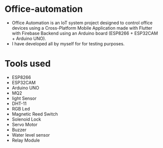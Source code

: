 # Office-automation
* Office Automation is an IoT system project designed to control office devices using a Cross-Platform Mobile Application made with Flutter with Firebase Backend using an Arduino board (ESP8266 + ESP32CAM + Arduino UNO).
* I have developed all by myself for for testing purposes.

# Tools used  
* ESP8266
* ESP32CAM
* Arduino UNO
* MQ2
* light Sensor 
* DHT-11
* RGB Led
* Magnetic Reed Switch
* Solenoid Lock
* Servo Motor 
* Buzzer
* Water level sensor
* Relay Module
